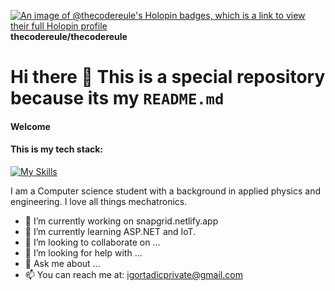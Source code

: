 [![An image of @thecodereule's Holopin badges, which is a link to view their full Holopin profile](https://holopin.me/thecodereule)](https://holopin.io/@thecodereule)
**thecodereule/thecodereule**
# Hi there 👋 This is a special repository because its my `README.md`
#### Welcome
#### This is my tech stack:
[![My Skills](https://skillicons.dev/icons?i=ts,js,css,python,cs,c,cpp)](https://skillicons.dev)

I am a Computer science student with a background in applied physics and engineering. I love all things mechatronics.

- 🔭 I’m currently working on snapgrid.netlify.app
- 🌱 I’m currently learning ASP.NET and IoT.
- 👯 I’m looking to collaborate on ...
- 🤔 I’m looking for help with ...
- 💬 Ask me about ...
- 📫 You can reach me at: igortadicprivate@gmail.com 
